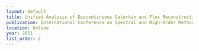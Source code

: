 ```yaml
---
layout: default
title: Unified Analysis of Discontinuous Galerkin and Flux Reconstruction Methods Based on the Summation-by-Parts Property
publication: International Conference on Spectral and High-Order Methods
location: Online
year: 2021
list_order: 2
---
```

